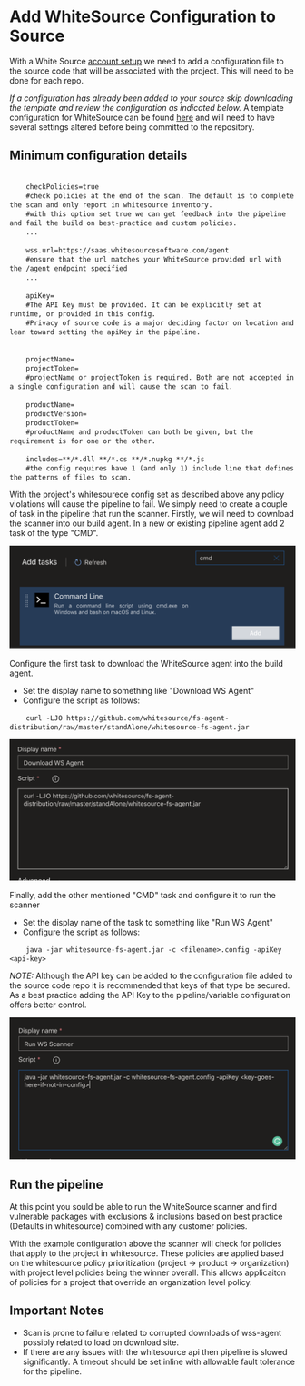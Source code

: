 # Add WhiteSource Configuration to Source

With a White Source [account setup](./WhiteSource-Setup.md) we need to add a configuration file to the source code that will be associated with the project. This will need to be done for each repo.

_If a configuration has already been added to your source skip downloading the template and review the configuration as indicated below._ A template configuration for WhiteSource can be found [here](https://s3.amazonaws.com/unified-agent/wss-unified-agent.config) and will need to have several settings altered before being committed to the repository.

## Minimum configuration details

``` shell
 
    checkPolicies=true
    #check policies at the end of the scan. The default is to complete the scan and only report in whitesource inventory.
    #with this option set true we can get feedback into the pipeline and fail the build on best-practice and custom policies.
    ...

    wss.url=https://saas.whitesourcesoftware.com/agent
    #ensure that the url matches your WhiteSource provided url with the /agent endpoint specified
    ...

    apiKey=
    #The API Key must be provided. It can be explicitly set at runtime, or provided in this config.
    #Privacy of source code is a major deciding factor on location and lean toward setting the apiKey in the pipeline.


    projectName=
    projectToken=
    #projectName or projectToken is required. Both are not accepted in a single configuration and will cause the scan to fail.

    productName=
    productVersion=
    productToken=
    #productName and productToken can both be given, but the requirement is for one or the other.

    includes=**/*.dll **/*.cs **/*.nupkg **/*.js
    #the config requires have 1 (and only 1) include line that defines the patterns of files to scan.

```

With the project's whitesourece config set as described above any policy violations will cause the pipeline to fail. We simply need to create a couple of task in the pipeline that run the scanner. Firstly, we will need to download the scanner into our build agent. In a new or existing pipeline agent add 2 task of the type "CMD".

![add cmd task](images/add-cmd.png)

Configure the first task to download the WhiteSource agent into the build agent.

- Set the display name to something like "Download WS Agent"
- Configure the script as follows:

``` shell
    curl -LJO https://github.com/whitesource/fs-agent-distribution/raw/master/standAlone/whitesource-fs-agent.jar
```

![download WS agent](images/agent-download.png)

Finally, add the other mentioned "CMD" task and configure it to run the scanner

- Set the display name of the task to something like "Run WS Agent"
- Configure the script as follows:

``` shell
    java -jar whitesource-fs-agent.jar -c <filename>.config -apiKey <api-key>
```

*NOTE:* Although the API key can be added to the configuration file added to the source code repo it is recommended that keys of that type be secured. As a best practice adding the API Key to the pipeline/variable configuration offers better control.

![run the WS scanner](images/run-scanner.png)

## Run the pipeline

At this point you sould be able to run the WhiteSource scanner and find vulnerable packages with exclusions & inclusions based on best practice (Defaults in whitesource) combined with any customer policies.

With the example configuration above the scanner will check for policies that apply to the project in whitesource. These policies are applied based on the whitesource policy prioritization (project -> product -> organization) with project level policies being the winner overall. This allows applicaiton of policies for a project that override an organization level policy.

## Important Notes

- Scan is prone to failure related to corrupted downloads of wss-agent possibly related to load on download site.
- If there are any issues with the whitesource api then pipeline is slowed significantly. A timeout should be set inline with allowable fault tolerance for the pipeline.
